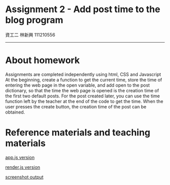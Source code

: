 # Assignment 2 - Add post time to the blog program
資工二 林新興 111210556

---
# About homework

Assignments are completed independently using html, CSS and Javascript
At the beginning, create a function to get the current time, store the time of entering the web page in the open variable, and add open to the post dictionary, so that the time the web page is opened is the creation time of the first two default posts.
For the post created later, you can use the time function left by the teacher at the end of the code to get the time. When the user presses the create button, the creation time of the post can be obtained.

# Reference materials and teaching materials

[app.js version](https://github.com/VinsOrl/_ws/blob/master/hw2/app.js)

[render.js version](https://github.com/VinsOrl/_ws/blob/master/hw2/render.js)

[screenshot output](https://github.com/VinsOrl/_ws/blob/master/hw2/ss.jpg)
